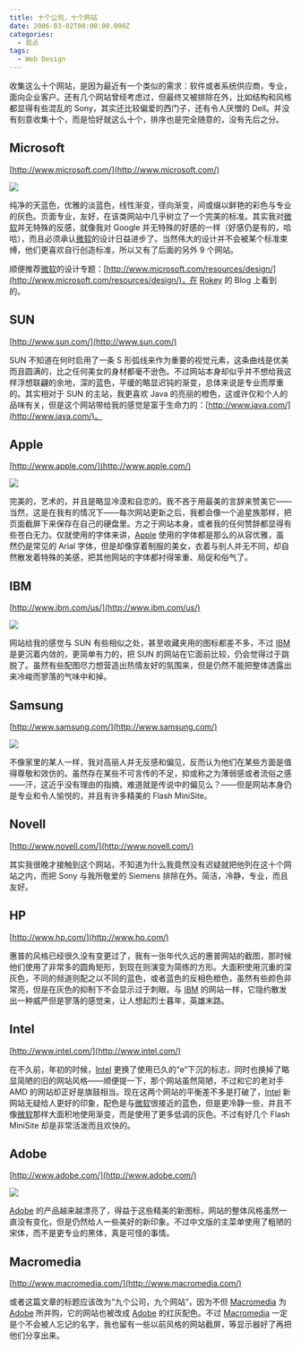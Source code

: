 ```yaml
---
title: 十个公司，十个网站
date: 2006-03-02T00:00:00.000Z
categories:
  - 观点
tags:
  - Web Design
---
```


收集这么十个网站，是因为最近有一个类似的需求：软件或者系统供应商，专业，面向企业客户。还有几个网站曾经考虑过，但最终又被排除在外，比如结构和风格都显得有些混乱的 Sony，其实还比较偏爱的西门子，还有令人厌憎的 Dell。并没有刻意收集十个，而是恰好就这么十个，排序也是完全随意的，没有先后之分。

<!-- more -->

## Microsoft
[http://www.microsoft.com/](http://www.microsoft.com/)

![](https://media.kaerozhi.com/2025/06/19de488bdc27582dd22b08b5b349a321.png)

纯净的天蓝色，优雅的淡蓝色，线性渐变，径向渐变，间或缀以鲜艳的彩色与专业的灰色。页面专业，友好，在该类网站中几乎树立了一个完美的标准。其实我对[微软](http://www.microsoft.com/china/homepage/ms.htm)并无特殊的反感，就像我对 Google 并无特殊的好感的一样（好感仍是有的，哈哈），而且必须承认[微软](http://www.microsoft.com/china/homepage/ms.htm)的设计日益进步了。当然伟大的设计并不会被某个标准束缚，他们更喜欢自行创造标准，所以又有了后面的另外 9 个网站。  

顺便推荐[微软](http://www.microsoft.com/china/homepage/ms.htm)的设计专题：[http://www.microsoft.com/resources/design/](http://www.microsoft.com/resources/design/)，在 [Rokey](http://www.rokey.net/) 的 Blog 上看到的。

## SUN
[http://www.sun.com/](http://www.sun.com/)

SUN 不知道在何时启用了一条 S 形弧线来作为重要的视觉元素，这条曲线是优美而且圆满的，比之任何美女的身材都毫不逊色。不过网站本身却似乎并不想给我这样浮想联翩的余地，深的蓝色，平缓的略显迟钝的渐变，总体来说是专业而厚重的。其实相对于 SUN 的主站，我更喜欢 Java 的亮丽的橙色，这或许仅和个人的品味有关，但是这个网站带给我的感觉是富于生命力的：[http://www.java.com/](http://www.java.com/)。

## Apple
[http://www.apple.com/](http://www.apple.com/)

![](https://media.kaerozhi.com/2025/06/0cd5fa0eafe629cb96eda6f4437e2d0a.png)

完美的，艺术的，并且是略显冷漠和自恋的。我不吝于用最美的言辞来赞美它——当然，这是在我有的情况下——每次网站更新之后，我都会像一个追星族那样，把页面截屏下来保存在自己的硬盘里。方之于网站本身，或者我的任何赞辞都显得有些苍白无力。仅就使用的字体来讲，[Apple](http://www.apple.com) 使用的字体都是那么的从容优雅，虽然仍是常见的 Arial 字体，但是却像穿着制服的美女，衣着与别人并无不同，却自然散发着特殊的美感，把其他网站的字体都衬得笨重、局促和俗气了。

## IBM
[http://www.ibm.com/us/](http://www.ibm.com/us/)

![](https://media.kaerozhi.com/2025/06/3afc6696f85e60550436a3de732cab3b.png)

网站给我的感觉与 SUN 有些相似之处，甚至收藏夹用的图标都差不多，不过 [IBM](http://www.ibm.com/cn) 是更沉着内敛的，更简单有力的，把 SUN 的网站在它面前比较，仍会觉得过于跳脱了。虽然有些配图尽力想营造出热情友好的氛围来，但是仍然不能把整体透露出来冷峻而寥落的气味中和掉。

## Samsung
[http://www.samsung.com/](http://www.samsung.com/)

![](https://media.kaerozhi.com/2025/06/3a9604ef6bdf37fc7b8018079049498d.png)

不像家里的某人一样，我对高丽人并无反感和偏见，反而认为他们在某些方面是值得尊敬和效仿的。虽然存在某些不可言传的不足，抑或称之为薄弱感或者流俗之感——汗，这近乎没有理由的指摘，难道就是传说中的偏见么？——但是网站本身仍是专业和令人愉悦的，并且有许多精美的 Flash MiniSite。

## Novell
[http://www.novell.com/](http://www.novell.com/)

其实我很晚才接触到这个网站，不知道为什么我竟然没有迟疑就把他列在这十个网站之内，而把 Sony 与我所敬爱的 Siemens 排除在外。简洁，冷静，专业，而且友好。

## HP
[http://www.hp.com/](http://www.hp.com/)

惠普的风格已经很久没有变更过了，我有一张年代久远的惠普网站的截图，那时候他们使用了非常多的圆角矩形，到现在则演变为简练的方形。大面积使用沉重的深灰色，不同的频道则配之以不同的蓝色，或者蓝色的反相色橙色，虽然有些颜色非常亮，但是在灰色的抑制下不会显示过于刺眼。与 [IBM](http://www.ibm.com/cn) 的网站一样，它隐约散发出一种威严但是寥落的感觉来，让人想起烈士暮年，英雄末路。

## Intel
[http://www.intel.com/](http://www.intel.com/)

在不久前，年初的时候，[Intel](http://www.intel.com/cd/corporate/home/apac/zho/) 更换了使用已久的“e”下沉的标志，同时也换掉了略显简陋的旧的网站风格——顺便提一下，那个网站虽然简陋，不过和它的老对手 AMD 的网站却正好是旗鼓相当。现在这两个网站的平衡差不多是打破了，[Intel](http://www.intel.com/cd/corporate/home/apac/zho/) 新网站无疑给人更好的印象，配色是与[微软](http://www.microsoft.com/china/homepage/ms.htm)很接近的蓝色，但是更冷静一些，并且不像[微软](http://www.microsoft.com/china/homepage/ms.htm)那样大面积地使用渐变，而是使用了更多低调的灰色。不过有好几个 Flash MiniSite 却是非常活泼而且欢快的。

## Adobe
[http://www.adobe.com/](http://www.adobe.com/)

![](https://media.kaerozhi.com/2025/06/715c69199d5effb6b6bee628158521b9.png)

[Adobe](http://www.chinese-s.adobe.com/main.html) 的产品越来越漂亮了，得益于这些精美的新图标，网站的整体风格虽然一直没有变化，但是仍然给人一些美好的新印象。不过中文版的主菜单使用了粗陋的宋体，而不是更专业的黑体，真是可怪的事情。

## Macromedia
[http://www.macromedia.com/](http://www.macromedia.com/)

或者这篇文章的标题应该改为“九个公司，九个网站”，因为不但 [Macromedia](http://www.macromedia.com/cn/) 为 [Adobe](http://www.chinese-s.adobe.com/main.html) 所并购，它的网站也被改成 [Adobe](http://www.chinese-s.adobe.com/main.html) 的红灰配色。不过 [Macromedia](http://www.macromedia.com/cn/) 一定是个不会被人忘记的名字，我也留有一些以前风格的网站截屏，等显示器好了再把他们分享出来。
